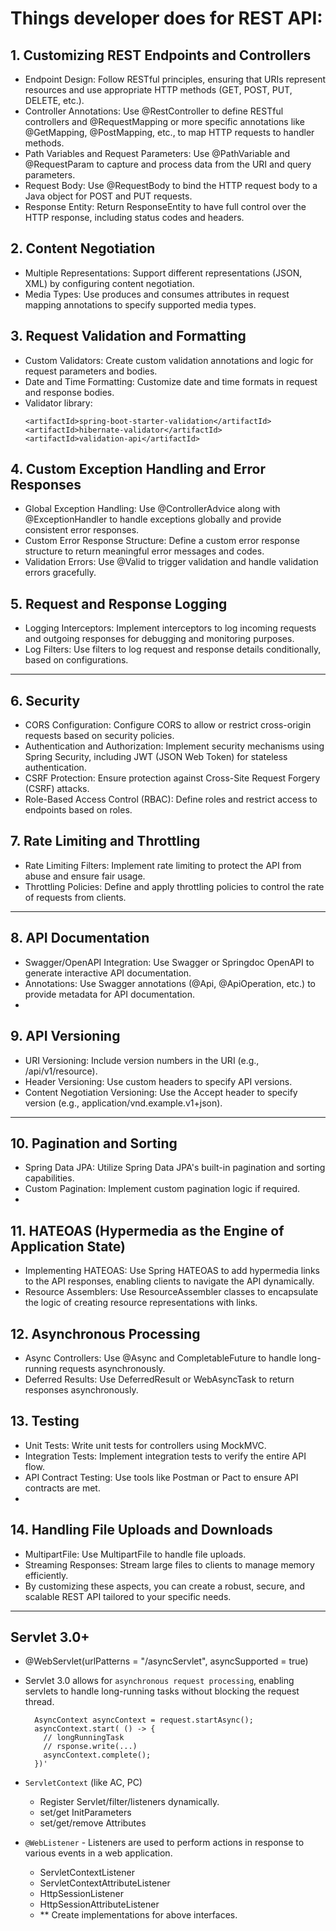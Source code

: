 # Things developer does for REST API:

## 1. Customizing REST Endpoints and Controllers
- Endpoint Design: Follow RESTful principles, ensuring that URIs represent resources and use appropriate HTTP methods (GET, POST, PUT, DELETE, etc.).
- Controller Annotations: Use @RestController to define RESTful controllers and @RequestMapping or more specific annotations like @GetMapping, @PostMapping, etc., to map HTTP requests to handler methods.
- Path Variables and Request Parameters: Use @PathVariable and @RequestParam to capture and process data from the URI and query parameters.
- Request Body: Use @RequestBody to bind the HTTP request body to a Java object for POST and PUT requests.
- Response Entity: Return ResponseEntity to have full control over the HTTP response, including status codes and headers.

## 2. Content Negotiation
- Multiple Representations: Support different representations (JSON, XML) by configuring content negotiation.
- Media Types: Use produces and consumes attributes in request mapping annotations to specify supported media types.

## 3. Request Validation and Formatting
- Custom Validators: Create custom validation annotations and logic for request parameters and bodies.
- Date and Time Formatting: Customize date and time formats in request and response bodies.
- Validator library:
    ```
  <artifactId>spring-boot-starter-validation</artifactId>
  <artifactId>hibernate-validator</artifactId>
  <artifactId>validation-api</artifactId>
  ```

## 4. Custom Exception Handling and Error Responses
- Global Exception Handling: Use @ControllerAdvice along with @ExceptionHandler to handle exceptions globally and provide consistent error responses.
- Custom Error Response Structure: Define a custom error response structure to return meaningful error messages and codes.
- Validation Errors: Use @Valid to trigger validation and handle validation errors gracefully.

## 5. Request and Response Logging
- Logging Interceptors: Implement interceptors to log incoming requests and outgoing responses for debugging and monitoring purposes.
- Log Filters: Use filters to log request and response details conditionally, based on configurations.

---

## 6. Security
- CORS Configuration: Configure CORS to allow or restrict cross-origin requests based on security policies.
- Authentication and Authorization: Implement security mechanisms using Spring Security, including JWT (JSON Web Token) for stateless authentication.
- CSRF Protection: Ensure protection against Cross-Site Request Forgery (CSRF) attacks.
- Role-Based Access Control (RBAC): Define roles and restrict access to endpoints based on roles.

## 7. Rate Limiting and Throttling
- Rate Limiting Filters: Implement rate limiting to protect the API from abuse and ensure fair usage.
- Throttling Policies: Define and apply throttling policies to control the rate of requests from clients.

--- 

## 8. API Documentation
- Swagger/OpenAPI Integration: Use Swagger or Springdoc OpenAPI to generate interactive API documentation.
- Annotations: Use Swagger annotations (@Api, @ApiOperation, etc.) to provide metadata for API documentation.
- 
## 9. API Versioning
- URI Versioning: Include version numbers in the URI (e.g., /api/v1/resource).
- Header Versioning: Use custom headers to specify API versions.
- Content Negotiation Versioning: Use the Accept header to specify version (e.g., application/vnd.example.v1+json).

--- 

## 10. Pagination and Sorting
- Spring Data JPA: Utilize Spring Data JPA's built-in pagination and sorting capabilities.
- Custom Pagination: Implement custom pagination logic if required.
-
## 11. HATEOAS (Hypermedia as the Engine of Application State)
- Implementing HATEOAS: Use Spring HATEOAS to add hypermedia links to the API responses, enabling clients to navigate the API dynamically.
- Resource Assemblers: Use ResourceAssembler classes to encapsulate the logic of creating resource representations with links.

## 12. Asynchronous Processing
- Async Controllers: Use @Async and CompletableFuture to handle long-running requests asynchronously.
- Deferred Results: Use DeferredResult or WebAsyncTask to return responses asynchronously.

## 13. Testing
- Unit Tests: Write unit tests for controllers using MockMVC.
- Integration Tests: Implement integration tests to verify the entire API flow.
- API Contract Testing: Use tools like Postman or Pact to ensure API contracts are met.
- 
## 14. Handling File Uploads and Downloads
- MultipartFile: Use MultipartFile to handle file uploads.
- Streaming Responses: Stream large files to clients to manage memory efficiently.
- By customizing these aspects, you can create a robust, secure, and scalable REST API tailored to your specific needs.

---

## Servlet 3.0+
- @WebServlet(urlPatterns = "/asyncServlet", asyncSupported = true)
- Servlet 3.0 allows for `asynchronous request processing`, enabling servlets to handle long-running tasks without blocking the request thread.
  ```
    AsyncContext asyncContext = request.startAsync();
    asyncContext.start( () -> { 
      // longRunningTask
      // rsponse.write(...)
      asyncContext.complete(); 
    })'
  ```
  
- `ServletContext` (like AC, PC)
  - Register Servlet/filter/listeners dynamically.
  - set/get InitParameters
  - set/get/remove Attributes
  
- `@WebListener` - Listeners are used to perform actions in response to various events in a web application.
  - ServletContextListener
  - ServletContextAttributeListener
  - HttpSessionListener
  - HttpSessionAttributeListener
  - ** Create implementations for above interfaces.
```
